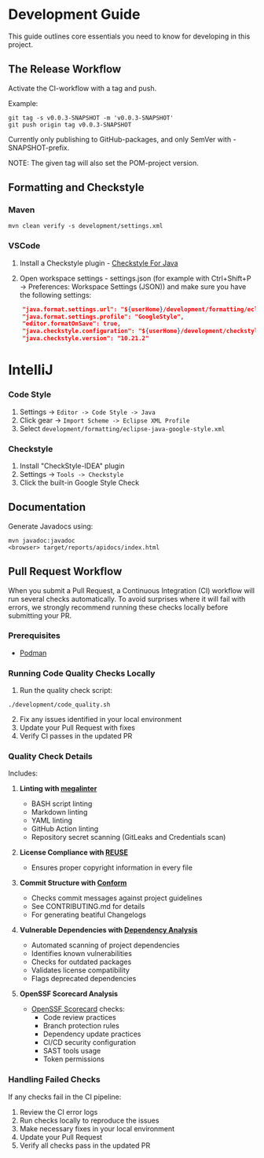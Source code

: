 # Development Guide

This guide outlines core essentials you need to know for developing in this project.

## The Release Workflow

Activate the CI-workflow with a tag and push.

Example:
```shell
git tag -s v0.0.3-SNAPSHOT -m 'v0.0.3-SNAPSHOT'
git push origin tag v0.0.3-SNAPSHOT
```
Currently only publishing to GitHub-packages, and only SemVer with -SNAPSHOT-prefix.

NOTE: The given tag will also set the POM-project version.

## Formatting and Checkstyle

### Maven

```shell
mvn clean verify -s development/settings.xml  
```

### VSCode

1. Install a Checkstyle plugin - [Checkstyle For Java](https://marketplace.visualstudio.com/items?itemName=shengchen.vscode-checkstyle)

2. Open workspace settings - settings.json (for example with Ctrl+Shift+P -> Preferences: Workspace Settings (JSON)) and make sure you have the following settings:
```json
    "java.format.settings.url": "${userHome}/development/formatting/eclipse-java-google-style.xml",
    "java.format.settings.profile": "GoogleStyle",
    "editor.formatOnSave": true,
    "java.checkstyle.configuration": "${userHome}/development/checkstyle/google_checks.xml",
    "java.checkstyle.version": "10.21.2"
```

# IntelliJ

### Code Style
1. Settings -> `Editor -> Code Style -> Java`
2. Click gear -> `Import Scheme -> Eclipse XML Profile`
3. Select `development/formatting/eclipse-java-google-style.xml`

### Checkstyle

1. Install "CheckStyle-IDEA" plugin
2. Settings -> `Tools -> Checkstyle`
3. Click the built-in Google Style Check

## Documentation

Generate Javadocs using:

```shell
mvn javadoc:javadoc
<browser> target/reports/apidocs/index.html
```

## Pull Request Workflow

When you submit a Pull Request, a Continuous Integration (CI) workflow will run several checks automatically.
To avoid surprises where it will fail with errors, we strongly recommend running these checks locally before submitting your PR.

### Prerequisites

- [Podman](https://podman.io/)

### Running Code Quality Checks Locally

1. Run the quality check script:

```console
./development/code_quality.sh
```

2. Fix any issues identified in your local environment
3. Update your Pull Request with fixes
4. Verify CI passes in the updated PR

### Quality Check Details

Includes:

1. **Linting with [megalinter](https://github.com/oxsecurity/megalinter)**
   - BASH script linting
   - Markdown linting
   - YAML linting
   - GitHub Action linting
   - Repository secret scanning (GitLeaks and Credentials scan)

2. **License Compliance with [REUSE](https://github.com/fsfe/reuse-tool)**
   - Ensures proper copyright information in every file

3. **Commit Structure with [Conform](https://github.com/siderolabs/conform)**
   - Checks commit messages against project guidelines
   - See CONTRIBUTING.md for details
   - For generating beatiful Changelogs

4. **Vulnerable Dependencies with [Dependency Analysis](https://github.com/actions/dependency-review-action)**
   - Automated scanning of project dependencies
   - Identifies known vulnerabilities
   - Checks for outdated packages
   - Validates license compatibility
   - Flags deprecated dependencies

5. **OpenSSF Scorecard Analysis**
   - [OpenSSF Scorecard](https://github.com/ossf/scorecard) checks:
     - Code review practices
     - Branch protection rules
     - Dependency update practices
     - CI/CD security configuration
     - SAST tools usage
     - Token permissions

### Handling Failed Checks

If any checks fail in the CI pipeline:

1. Review the CI error logs
2. Run checks locally to reproduce the issues
3. Make necessary fixes in your local environment
4. Update your Pull Request
5. Verify all checks pass in the updated PR
